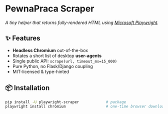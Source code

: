 # PewnaPraca Scraper

*A tiny helper that returns fully-rendered HTML using [Microsoft Playwright](https://playwright.dev/python/).*

## ✨ Features

- **Headless Chromium** out-of-the-box  
- Rotates a short list of desktop **user-agents**  
- Single public API: `scrape(url, timeout_ms=15_000)`  
- Pure Python, no Flask/Django coupling  
- MIT-licensed & type-hinted

## 📦 Installation

```bash
pip install -U playwright-scraper            # package
playwright install chromium                  # one-time browser download